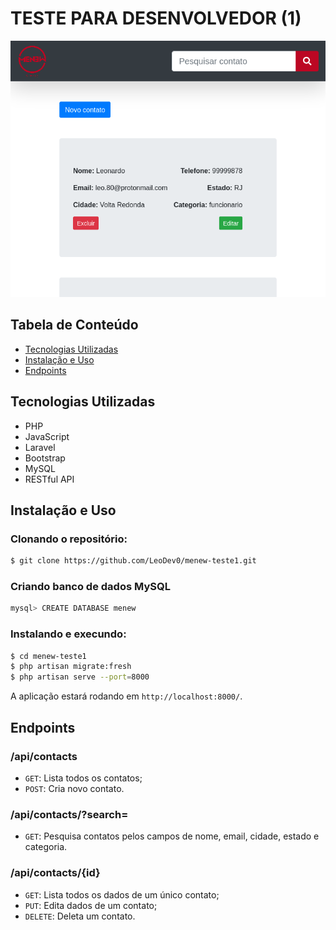 # TESTE PARA DESENVOLVEDOR (1)

![projeto](menew.png)

## Tabela de Conteúdo

-   [Tecnologias Utilizadas](#Tecnologias-Utilizadas)
-   [Instalação e Uso](#Instalação-e-Uso)
-   [Endpoints](#Endpoints)

## Tecnologias Utilizadas

-   PHP
-   JavaScript
-   Laravel
-   Bootstrap
-   MySQL
-   RESTful API

## Instalação e Uso

### Clonando o repositório:

```bash
$ git clone https://github.com/LeoDev0/menew-teste1.git
```

### Criando banco de dados MySQL

```bash
mysql> CREATE DATABASE menew
```

### Instalando e execundo:

```bash
$ cd menew-teste1
$ php artisan migrate:fresh
$ php artisan serve --port=8000
```

A aplicação estará rodando em `http://localhost:8000/`.

## Endpoints

### /api/contacts

-   `GET`: Lista todos os contatos;
-   `POST`: Cria novo contato.

### /api/contacts/?search=

-   `GET`: Pesquisa contatos pelos campos de nome, email, cidade, estado e categoria.

### /api/contacts/{id}

-   `GET`: Lista todos os dados de um único contato;
-   `PUT`: Edita dados de um contato;
-   `DELETE`: Deleta um contato.
